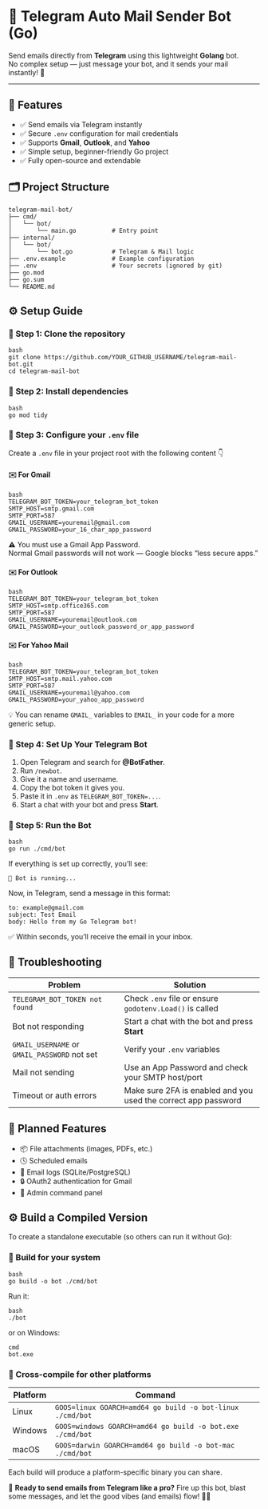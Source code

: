 🤖 Telegram Auto Mail Sender Bot (Go)
=====================================

Send emails directly from **Telegram** using this lightweight **Golang** bot.  
No complex setup — just message your bot, and it sends your mail instantly! 🚀

* * *

🌟 Features
-----------

*   ✅ Send emails via Telegram instantly
*   ✅ Secure `.env` configuration for mail credentials
*   ✅ Supports **Gmail**, **Outlook**, and **Yahoo**
*   ✅ Simple setup, beginner-friendly Go project
*   ✅ Fully open-source and extendable

🗂️ Project Structure
---------------------

    
    telegram-mail-bot/
    ├── cmd/
    │   └── bot/
    │       └── main.go          # Entry point
    ├── internal/
    │   └── bot/
    │       └── bot.go           # Telegram & Mail logic
    ├── .env.example             # Example configuration
    ├── .env                     # Your secrets (ignored by git)
    ├── go.mod
    ├── go.sum
    └── README.md
        

⚙️ Setup Guide
--------------

### 🧩 Step 1: Clone the repository

    bash
    git clone https://github.com/YOUR_GITHUB_USERNAME/telegram-mail-bot.git
    cd telegram-mail-bot
        

### 🧩 Step 2: Install dependencies

    bash
    go mod tidy
        

### 🔐 Step 3: Configure your `.env` file

Create a `.env` file in your project root with the following content 👇

#### ✉️ For Gmail

    bash
    TELEGRAM_BOT_TOKEN=your_telegram_bot_token
    SMTP_HOST=smtp.gmail.com
    SMTP_PORT=587
    GMAIL_USERNAME=youremail@gmail.com
    GMAIL_PASSWORD=your_16_char_app_password
        

⚠️ You must use a Gmail App Password.  
Normal Gmail passwords will not work — Google blocks “less secure apps.”

#### ✉️ For Outlook

    bash
    TELEGRAM_BOT_TOKEN=your_telegram_bot_token
    SMTP_HOST=smtp.office365.com
    SMTP_PORT=587
    GMAIL_USERNAME=youremail@outlook.com
    GMAIL_PASSWORD=your_outlook_password_or_app_password
        

#### ✉️ For Yahoo Mail

    bash
    TELEGRAM_BOT_TOKEN=your_telegram_bot_token
    SMTP_HOST=smtp.mail.yahoo.com
    SMTP_PORT=587
    GMAIL_USERNAME=youremail@yahoo.com
    GMAIL_PASSWORD=your_yahoo_app_password
        

💡 You can rename `GMAIL_` variables to `EMAIL_` in your code for a more generic setup.

### 🤖 Step 4: Set Up Your Telegram Bot

1.  Open Telegram and search for **@BotFather**.
2.  Run `/newbot`.
3.  Give it a name and username.
4.  Copy the bot token it gives you.
5.  Paste it in `.env` as `TELEGRAM_BOT_TOKEN=...`.
6.  Start a chat with your bot and press **Start**.

### 🚀 Step 5: Run the Bot

    bash
    go run ./cmd/bot
        

If everything is set up correctly, you’ll see:

    
    🤖 Bot is running...
        

Now, in Telegram, send a message in this format:

    
    to: example@gmail.com
    subject: Test Email
    body: Hello from my Go Telegram bot!
        

✅ Within seconds, you’ll receive the email in your inbox.

## 🧠 Troubleshooting

| Problem | Solution |
|---------|----------|
| `TELEGRAM_BOT_TOKEN not found` | Check `.env` file or ensure `godotenv.Load()` is called |
| Bot not responding | Start a chat with the bot and press **Start** |
| `GMAIL_USERNAME` or `GMAIL_PASSWORD` not set | Verify your `.env` variables |
| Mail not sending | Use an App Password and check your SMTP host/port |
| Timeout or auth errors | Make sure 2FA is enabled and you used the correct app password |

🧩 Planned Features
-------------------

*   📦 File attachments (images, PDFs, etc.)
*   🕓 Scheduled emails
*   🧾 Email logs (SQLite/PostgreSQL)
*   🔒 OAuth2 authentication for Gmail
*   🧰 Admin command panel

⚙️ Build a Compiled Version
---------------------------

To create a standalone executable (so others can run it without Go):

### 🧩 Build for your system

    bash
    go build -o bot ./cmd/bot
        

Run it:

    bash
    ./bot
        

or on Windows:
    
    cmd
    bot.exe 

### 🧩 Cross-compile for other platforms

| Platform | Command |
|----------|---------|
| Linux | `GOOS=linux GOARCH=amd64 go build -o bot-linux ./cmd/bot` |
| Windows | `GOOS=windows GOARCH=amd64 go build -o bot.exe ./cmd/bot` |
| macOS | `GOOS=darwin GOARCH=amd64 go build -o bot-mac ./cmd/bot` |

Each build will produce a platform-specific binary you can share.

🎉 **Ready to send emails from Telegram like a pro?** Fire up this bot, blast some messages, and let the good vibes (and emails) flow! 🚀😎